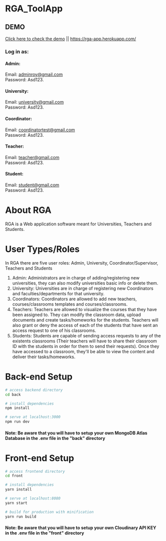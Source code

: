 # RGA_ToolApp
## DEMO 
[Click here to check the demo](https://rga-app.herokuapp.com/)  ||  https://rga-app.herokuapp.com/ 

### Log in as: 

#### Admin:
Email: adminroy@gmail.com\
Password: Asd123.

#### University:
Email: university@gmail.com\
Password: Asd123.

#### Coordinator:
Email: coordinatortest@gmail.com\
Password: Asd123.

#### Teacher:
Email: teacher@gmail.com\
Password: Asd123.

#### Student:
Email: student@gmail.com\
Password: Asd123.


# About RGA
RGA is a Web application software meant for Universities, Teachers and Students.

# User Types/Roles
In RGA there are five user roles: Admin, University, Coordinator/Supervisor, Teachers and Students

1. Admin: Administrators are in charge of adding/registering new universities, they can also modify universities basic info or delete them. 
2. University: Universities are in charge of registering new Coordinators and faculties/departments for that university.
3. Coordinators: Coordinators are allowed to add new teachers, courses/classrooms templates and courses/classrooms.
4. Teachers: Teachers are allowed to visualize the courses that they have been assigned to. They can modify the classroom data, upload documents and create tasks/homeworks for the students. Teachers will also grant or deny the access of each of the students that have sent an access request to one of his classrooms.
5. Students: Students are capable of sending access requests to any of the existents classrooms (Their teachers will have to share their classroom ID with the students in order for them to send their requests). Once they have accessed to a classroom, they'll be able to view the content and deliver their tasks/homeworks.  


# Back-end Setup

``` bash
# access backend directory
cd back

# install dependencies
npm install

# serve at localhost:3000
npm run dev


``` 
#### Note: Be aware that you will have to setup your own MongoDB Atlas Database in the .env file in the "back" directory


# Front-end Setup

``` bash
# access frontend directory
cd front

# install dependencies
yarn install

# serve at localhost:8080
yarn start

# build for production with minification
yarn run build

``` 
#### Note: Be aware that you will have to setup your own Cloudinary API KEY  in the .env file in the "front" directory

